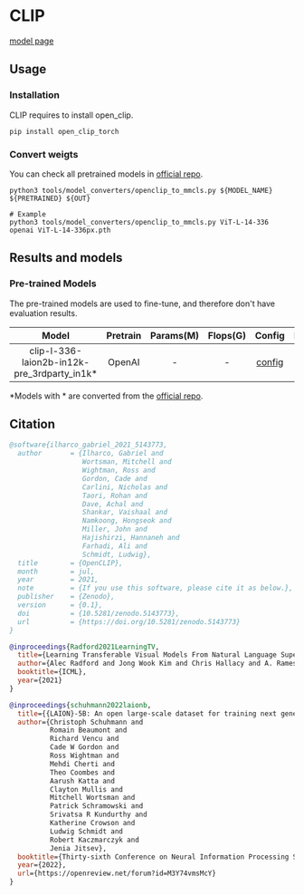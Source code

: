 # CLIP

[model page](../../configs/clip/README.md)

## Usage

### Installation

CLIP requires to install open_clip.

```
pip install open_clip_torch
```

### Convert weigts

You can check all pretrained models in [official repo](https://github.com/mlfoundations/open_clip/blob/main/src/open_clip/pretrained.py).

```
python3 tools/model_converters/openclip_to_mmcls.py ${MODEL_NAME} ${PRETRAINED} ${OUT}

# Example
python3 tools/model_converters/openclip_to_mmcls.py ViT-L-14-336 openai ViT-L-14-336px.pth
```

## Results and models

### Pre-trained Models

The pre-trained models are used to fine-tune, and therefore don't have evaluation results.

|                    Model                     | Pretrain | Params(M) | Flops(G) |          Config           |  Download   |
| :------------------------------------------: | :------: | :-------: | :------: | :-----------------------: | :---------: |
| clip-l-336-laion2b-in12k-pre_3rdparty_in1k\* |  OpenAI  |     -     |    -     | [config](./clip-l-336.py) | [model](<>) |

\*Models with * are converted from the [official repo](https://github.com/mlfoundations/open_clip).

## Citation

```bibtex
@software{ilharco_gabriel_2021_5143773,
  author       = {Ilharco, Gabriel and
                  Wortsman, Mitchell and
                  Wightman, Ross and
                  Gordon, Cade and
                  Carlini, Nicholas and
                  Taori, Rohan and
                  Dave, Achal and
                  Shankar, Vaishaal and
                  Namkoong, Hongseok and
                  Miller, John and
                  Hajishirzi, Hannaneh and
                  Farhadi, Ali and
                  Schmidt, Ludwig},
  title        = {OpenCLIP},
  month        = jul,
  year         = 2021,
  note         = {If you use this software, please cite it as below.},
  publisher    = {Zenodo},
  version      = {0.1},
  doi          = {10.5281/zenodo.5143773},
  url          = {https://doi.org/10.5281/zenodo.5143773}
}
```

```bibtex
@inproceedings{Radford2021LearningTV,
  title={Learning Transferable Visual Models From Natural Language Supervision},
  author={Alec Radford and Jong Wook Kim and Chris Hallacy and A. Ramesh and Gabriel Goh and Sandhini Agarwal and Girish Sastry and Amanda Askell and Pamela Mishkin and Jack Clark and Gretchen Krueger and Ilya Sutskever},
  booktitle={ICML},
  year={2021}
}
```

```bibtex
@inproceedings{schuhmann2022laionb,
  title={{LAION}-5B: An open large-scale dataset for training next generation image-text models},
  author={Christoph Schuhmann and
          Romain Beaumont and
          Richard Vencu and
          Cade W Gordon and
          Ross Wightman and
          Mehdi Cherti and
          Theo Coombes and
          Aarush Katta and
          Clayton Mullis and
          Mitchell Wortsman and
          Patrick Schramowski and
          Srivatsa R Kundurthy and
          Katherine Crowson and
          Ludwig Schmidt and
          Robert Kaczmarczyk and
          Jenia Jitsev},
  booktitle={Thirty-sixth Conference on Neural Information Processing Systems Datasets and Benchmarks Track},
  year={2022},
  url={https://openreview.net/forum?id=M3Y74vmsMcY}
}
```
